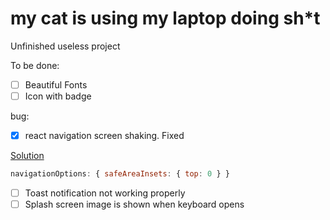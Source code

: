 # my cat is using my laptop doing sh*t
Unfinished useless project

To be done:
- [ ] Beautiful Fonts
- [ ] Icon with badge

bug:
- [x] react navigation screen shaking. Fixed

[Solution](https://www.reddit.com/r/reactnative/comments/euwno3/createbottomtabnavigator_header_flickering_issue/)
```javascript
navigationOptions: { safeAreaInsets: { top: 0 } }
```
- [ ] Toast notification not working properly
- [ ] Splash screen image is shown when keyboard opens
